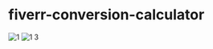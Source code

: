 # fiverr-conversion-calculator

![1](https://github.com/MuhammadJunaidHashmi/fiverr-conversion-calculator/assets/91802755/0caa500d-3579-44d3-b121-2976cb965379)
![1 3](https://github.com/MuhammadJunaidHashmi/fiverr-conversion-calculator/assets/91802755/3ba97b85-b25d-4f23-930c-76052ead2896)
